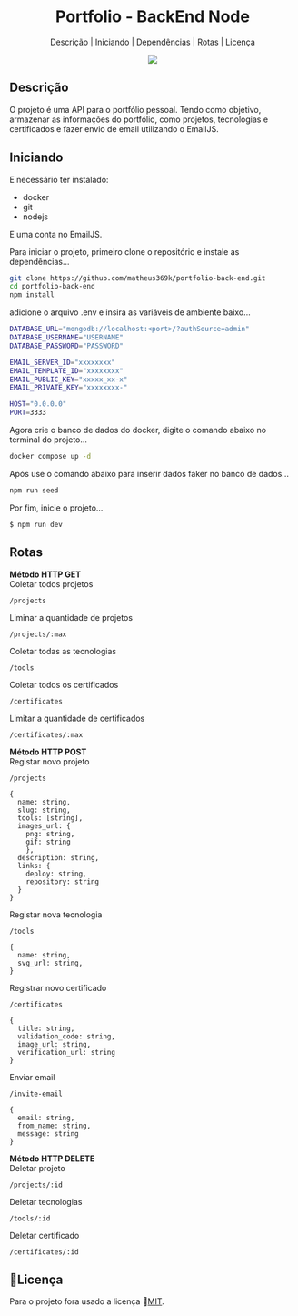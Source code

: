 <h1 align='center'>Portfolio - BackEnd Node</h1>

<div align='center'>

  [Descrição](#descrição)
  |
  [Iniciando](#iniciando)
  |
  [Dependências](#dependências)
  |
  [Rotas](#rotas)
  |
  [Licença](#licença)
</div>

<div align='center'>
  <img src='https://img.shields.io/github/license/matheus369k/coffee-delivery-api.svg'/>
</div>

## Descrição

O projeto é uma API para o portfólio pessoal. Tendo como objetivo, armazenar as informações do portfólio, como projetos, tecnologias e certificados e fazer envio de email utilizando o EmailJS.

## Iniciando

E necessário ter instalado:
- docker
- git
- nodejs

E uma conta no EmailJS.

Para iniciar o projeto, primeiro clone o repositório e instale as dependências...

```bash
git clone https://github.com/matheus369k/portfolio-back-end.git
cd portfolio-back-end
npm install
```

adicione o arquivo .env e insira as variáveis de ambiente baixo...

```bash
DATABASE_URL="mongodb://localhost:<port>/?authSource=admin"
DATABASE_USERNAME="USERNAME"
DATABASE_PASSWORD="PASSWORD"  

EMAIL_SERVER_ID="xxxxxxxx"
EMAIL_TEMPLATE_ID="xxxxxxxx"
EMAIL_PUBLIC_KEY="xxxxx_xx-x"
EMAIL_PRIVATE_KEY="xxxxxxxx-"

HOST="0.0.0.0"
PORT=3333
```

Agora crie o banco de dados do docker, digite o comando abaixo no terminal do projeto...

```bash
docker compose up -d
```

Após use o comando abaixo para inserir dados faker no banco de dados...
```bash
npm run seed
```
Por fim, inicie o projeto...
```
$ npm run dev
```
## Rotas
__Método HTTP GET__<br/>
Coletar todos projetos
```
/projects
```
Liminar a quantidade de projetos
```
/projects/:max
```
Coletar todas as tecnologias
```
/tools
```
Coletar todos os certificados
```
/certificates
```
Limitar a quantidade de certificados
```
/certificates/:max
```
__Método HTTP POST__<br/>
Registar novo projeto
```
/projects
```
```
{
  name: string,
  slug: string,
  tools: [string],
  images_url: {
    png: string,
    gif: string
    },
  description: string,
  links: {
    deploy: string,
    repository: string
  }
}
```
Registar nova tecnologia
```
/tools
```
```
{
  name: string,
  svg_url: string,
}
```
Registrar novo certificado
```
/certificates
```
```
{
  title: string,
  validation_code: string,
  image_url: string,
  verification_url: string
}
```
Enviar email
```
/invite-email
```
```
{
  email: string, 
  from_name: string,
  message: string
}
```

__Método HTTP DELETE__<br/>
Deletar projeto
```
/projects/:id
```
Deletar tecnologias
```
/tools/:id
```
Deletar certificado
```
/certificates/:id
```

## 📜Licença

Para o projeto fora usado a licença 🔗[MIT](/LICENSE.txt).